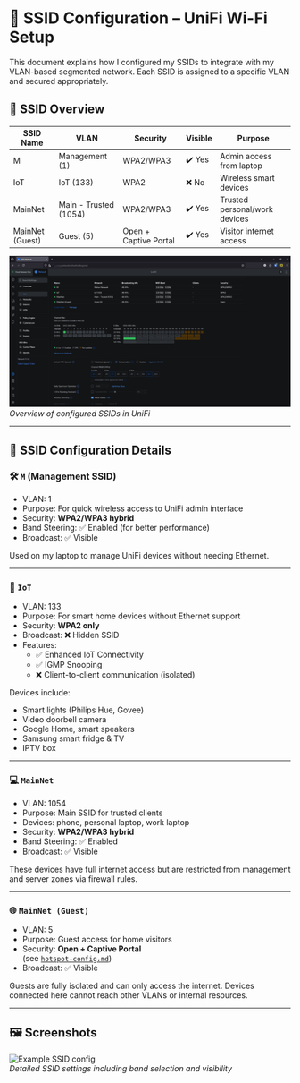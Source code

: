 # 📡 SSID Configuration – UniFi Wi-Fi Setup

This document explains how I configured my SSIDs to integrate with my VLAN-based segmented network. Each SSID is assigned to a specific VLAN and secured appropriately.

## 📶 SSID Overview

| SSID Name        | VLAN              | Security       | Visible | Purpose                         |
|------------------|-------------------|----------------|---------|----------------------------------|
| M                | Management (1)    | WPA2/WPA3      | ✔️ Yes  | Admin access from laptop        |
| IoT              | IoT (133)         | WPA2           | ❌ No   | Wireless smart devices          |
| MainNet          | Main - Trusted (1054)| WPA2/WPA3  | ✔️ Yes  | Trusted personal/work devices   |
| MainNet (Guest)  | Guest (5)         | Open + Captive Portal | ✔️ Yes  | Visitor internet access         |

![SSID Overview](./images/ssid.png)  
*Overview of configured SSIDs in UniFi*

---

## 🔧 SSID Configuration Details

### 🛠️ `M` (Management SSID)
- VLAN: 1
- Purpose: For quick wireless access to UniFi admin interface
- Security: **WPA2/WPA3 hybrid**
- Band Steering: ✅ Enabled (for better performance)
- Broadcast: ✅ Visible

Used on my laptop to manage UniFi devices without needing Ethernet.

---

### 📡 `IoT`
- VLAN: 133
- Purpose: For smart home devices without Ethernet support
- Security: **WPA2 only**
- Broadcast: ❌ Hidden SSID
- Features:
  - ✅ Enhanced IoT Connectivity
  - ✅ IGMP Snooping
  - ❌ Client-to-client communication (isolated)

Devices include:
- Smart lights (Philips Hue, Govee)
- Video doorbell camera
- Google Home, smart speakers
- Samsung smart fridge & TV
- IPTV box

---

### 💻 `MainNet`
- VLAN: 1054
- Purpose: Main SSID for trusted clients
- Devices: phone, personal laptop, work laptop
- Security: **WPA2/WPA3 hybrid**
- Band Steering: ✅ Enabled
- Broadcast: ✅ Visible

These devices have full internet access but are restricted from management and server zones via firewall rules.

---

### 🌐 `MainNet (Guest)`
- VLAN: 5
- Purpose: Guest access for home visitors
- Security: **Open + Captive Portal**  
  (see [`hotspot-config.md`](./hotspot-config.md))
- Broadcast: ✅ Visible

Guests are fully isolated and can only access the internet. Devices connected here cannot reach other VLANs or internal resources.

---

## 🖼️ Screenshots


![Example SSID config](./imagess/ssid-config.png)  
*Detailed SSID settings including band selection and visibility*
